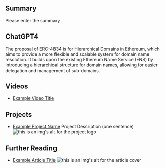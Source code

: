 ## Summary

Please enter the summary

## ChatGPT4

The proposal of ERC-4834 is for Hierarchical Domains in Ethereum, which aims to provide a more flexible and scalable system for domain name resolution. It builds upon the existing Ethereum Name Service (ENS) by introducing a hierarchical structure for domain names, allowing for easier delegation and management of sub-domains.

## Videos

- [Example Video Title](https://www.youtube.com/watch?v=TDGq4aeevgY)

## Projects

- [Example Project Name](https://xxxx.xxx/xxxxx) Project Description (one sentence) ![this is an img's alt for the project logo](https://xxxx.xxx/project-logo.xxx)

## Further Reading

- [Example Article Title](https://xxxx.xxx/xxxxx) ![this is an img's alt for the article cover](https://xxxx.xxx/article-cover.xxx)
